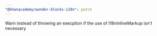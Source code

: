 ```yaml
---
"@khanacademy/wonder-blocks-i18n": patch
---
```


Warn instead of throwing an execption if the use of I18nInlineMarkup isn't necessary

